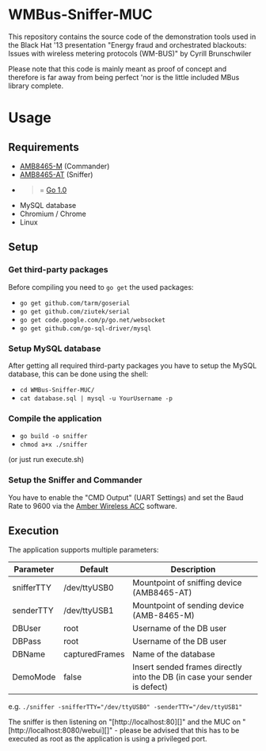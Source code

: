 WMBus-Sniffer-MUC
=================

This repository contains the source code of the demonstration tools used in the Black Hat '13 presentation "Energy fraud and orchestrated blackouts: Issues with wireless metering protocols (WM-BUS)" by Cyrill Brunschwiler

Please note that this code is mainly meant as proof of concept and therefore is far away from being perfect 'nor is the little included MBus library complete.

# Usage
## Requirements

- [AMB8465-M](http://amber-wireless.de/406-1-AMB8465-M.html) (Commander)
- [AMB8465-AT](http://amber-wireless.de/415-1-AMB8465-AT.html) (Sniffer)
- >= [Go 1.0](http://golang.org/)  
- MySQL database
- Chromium / Chrome
- Linux

## Setup
### Get third-party packages

Before compiling you need to ``go get`` the used packages:

- ``go get github.com/tarm/goserial``
- ``go get github.com/ziutek/serial``
- ``go get code.google.com/p/go.net/websocket``
- ``go get github.com/go-sql-driver/mysql``

### Setup MySQL database

After getting all required third-party packages you have to setup the MySQL database, this can be done using the shell:

- ``cd WMBus-Sniffer-MUC/``
- ``cat database.sql | mysql -u YourUsername -p``

### Compile the application

- ``go build -o sniffer``
- ``chmod a+x ./sniffer``

(or just run execute.sh)

### Setup the Sniffer and Commander

You have to enable the "CMD Output" (UART Settings) and set the Baud Rate to 9600 via the [Amber Wireless ACC](http://amber-wireless.de/files/acc.zip) software.

## Execution

The application supports multiple parameters:

| Parameter     | Default        | Description                                								|
| ------------- |----------------|--------------------------------------------------------------------------|
| snifferTTY    | /dev/ttyUSB0   | Mountpoint of sniffing device (AMB8465-AT) 								|
| senderTTY     | /dev/ttyUSB1   | Mountpoint of sending device (AMB-8465-M) 								|
| DBUser        | root           | Username of the DB user                   								|
| DBPass        | root           | Username of the DB user                    								|
| DBName        | capturedFrames | Name of the database                       								|
| DemoMode		| false 		 | Insert sended frames directly into the DB (in case your sender is defect)|

e.g. ``./sniffer -snifferTTY="/dev/ttyUSB0" -senderTTY="/dev/ttyUSB1"``

The sniffer is then listening on "[http://localhost:80][]" and the MUC on "[http://localhost:8080/webui][]" - please be advised that this has to be executed as root as the application is using a privileged port.